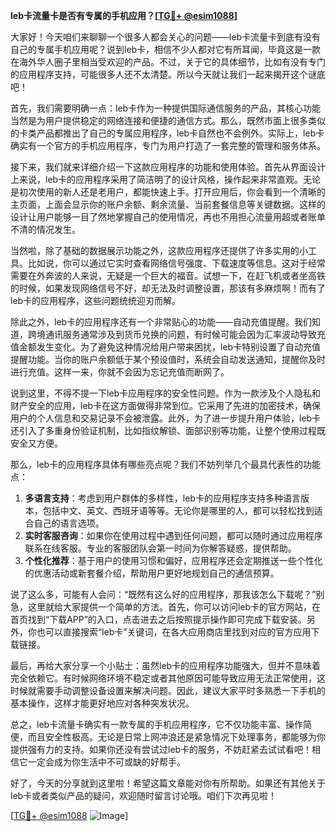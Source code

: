 **leb卡流量卡是否有专属的手机应用？[[TG💪+ @esim1088](https://t.me/s/esim1088)]**

大家好！今天咱们来聊聊一个很多人都会关心的问题——leb卡流量卡到底有没有自己的专属手机应用呢？说到leb卡，相信不少人都对它有所耳闻，毕竟这是一款在海外华人圈子里相当受欢迎的产品。不过，关于它的具体细节，比如有没有专门的应用程序支持，可能很多人还不太清楚。所以今天就让我们一起来揭开这个谜底吧！

首先，我们需要明确一点：leb卡作为一种提供国际通信服务的产品，其核心功能当然是为用户提供稳定的网络连接和便捷的通信方式。那么，既然市面上很多类似的卡类产品都推出了自己的专属应用程序，leb卡自然也不会例外。实际上，leb卡确实有一个官方的手机应用程序，专门为用户打造了一套完整的管理和服务体系。

接下来，我们就来详细介绍一下这款应用程序的功能和使用体验。首先从界面设计上来说，leb卡的应用程序采用了简洁明了的设计风格，操作起来非常直观。无论是初次使用的新人还是老用户，都能快速上手。打开应用后，你会看到一个清晰的主页面，上面会显示你的账户余额、剩余流量、当前套餐信息等关键数据。这样的设计让用户能够一目了然地掌握自己的使用情况，再也不用担心流量用超或者账单不清的情况发生。

当然啦，除了基础的数据展示功能之外，这款应用程序还提供了许多实用的小工具。比如说，你可以通过它实时查看网络信号强度、下载速度等信息。这对于经常需要在外奔波的人来说，无疑是一个巨大的福音。试想一下，在赶飞机或者坐高铁的时候，如果发现网络信号不好，却无法及时调整设置，那该有多麻烦啊！而有了leb卡的应用程序，这些问题统统迎刃而解。

除此之外，leb卡的应用程序还有一个非常贴心的功能——自动充值提醒。我们知道，跨境通讯服务通常涉及到货币兑换的问题，有时候可能会因为汇率波动导致充值金额发生变化。为了避免这种情况给用户带来困扰，leb卡特别设置了自动充值提醒功能。当你的账户余额低于某个预设值时，系统会自动发送通知，提醒你及时进行充值。这样一来，你就不会因为忘记充值而断网了。

说到这里，不得不提一下leb卡应用程序的安全性问题。作为一款涉及个人隐私和财产安全的应用，leb卡在这方面做得非常到位。它采用了先进的加密技术，确保用户的个人信息和交易记录不会被泄露。此外，为了进一步提升用户体验，leb卡还引入了多重身份验证机制，比如指纹解锁、面部识别等功能，让整个使用过程既安全又方便。

那么，leb卡的应用程序具体有哪些亮点呢？我们不妨列举几个最具代表性的功能点：

1. **多语言支持**：考虑到用户群体的多样性，leb卡的应用程序支持多种语言版本，包括中文、英文、西班牙语等等。无论你是哪里的人，都可以轻松找到适合自己的语言选项。
2. **实时客服咨询**：如果你在使用过程中遇到任何问题，都可以随时通过应用程序联系在线客服。专业的客服团队会第一时间为你解答疑惑，提供帮助。
3. **个性化推荐**：基于用户的使用习惯和偏好，应用程序还会定期推送一些个性化的优惠活动或新套餐介绍，帮助用户更好地规划自己的通信预算。

说了这么多，可能有人会问：“既然有这么好的应用程序，那我该怎么下载呢？”别急，这里就给大家提供一个简单的方法。首先，你可以访问leb卡的官方网站，在首页找到“下载APP”的入口，点击进去之后按照提示操作即可完成下载安装。另外，你也可以直接搜索“leb卡”关键词，在各大应用商店里找到对应的官方应用下载链接。

最后，再给大家分享一个小贴士：虽然leb卡的应用程序功能强大，但并不意味着完全依赖它。有时候网络环境不稳定或者其他原因可能导致应用无法正常使用，这时候就需要手动调整设备设置来解决问题。因此，建议大家平时多熟悉一下手机的基本操作，这样才能更好地应对各种突发状况。

总之，leb卡流量卡确实有一款专属的手机应用程序，它不仅功能丰富、操作简便，而且安全性极高。无论是日常上网冲浪还是紧急情况下处理事务，都能够为你提供强有力的支持。如果你还没有尝试过leb卡的服务，不妨赶紧去试试看吧！相信它一定会成为你生活中不可或缺的好帮手。

好了，今天的分享就到这里啦！希望这篇文章能对你有所帮助。如果还有其他关于leb卡或者类似产品的疑问，欢迎随时留言讨论哦。咱们下次再见啦！

[[TG💪+ @esim1088](https://t.me/s/esim1088) ![Image](https://i.postimg.cc/4NQfJmqS/Snipaste-2025-05-13-00-14-12.png)]